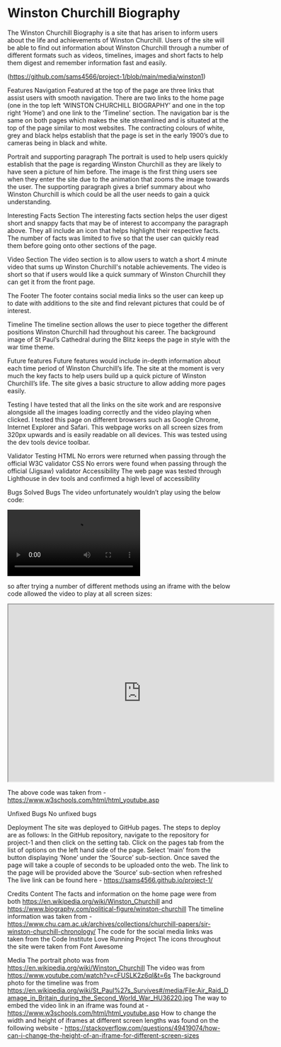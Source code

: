 # Winston Churchill Biography

The Winston Churchill Biography is a site that has arisen to inform users about the life and achievements of Winston Churchill. Users of the site will be able to find out information about Winston Churchill through a number of different formats such as videos, timelines, images and short facts to help them digest and remember information fast and easily. 

(https://github.com/sams4566/project-1/blob/main/media/winston1)




























Features
Navigation
Featured at the top of the page are three links that assist users with smooth navigation. There are two links to the home page (one in the top left ‘WINSTON CHURCHILL BIOGRAPHY’ and one in the top right ‘Home’) and one link to the ‘Timeline’ section.
The navigation bar is the same on both pages which makes the site streamlined and is situated at the top of the page similar to most websites. 
The contracting colours of white, grey and black helps establish that the page is set in the early 1900’s due to cameras being in black and white. 





Portrait and supporting paragraph
The portrait is used to help users quickly establish that the page is regarding Winston Churchill as they are likely to have seen a picture of him before. The image is the first thing users see when they enter the site due to the animation that zooms the image towards the user. 
The supporting paragraph gives a brief summary about who Winston Churchill is which could be all the user needs to gain a quick understanding. 

















Interesting Facts Section
The interesting facts section helps the user digest short and snappy facts that may be of interest to accompany the paragraph above. 
They all include an icon that helps highlight their respective facts.
The number of facts was limited to five so that the user can quickly read them before going onto other sections of the page.









Video Section
The video section is to allow users to watch a short 4 minute video that sums up Winston Churchill's notable achievements. 
The video is short so that if users would like a quick summary of Winston Churchill they can get it from the front page. 










The Footer
The footer contains social media links so the user can keep up to date with additions to the site and find relevant pictures that could be of interest.




Timeline
The timeline section allows the user to piece together the different positions Winston Churchill had throughout his career. 
The background image of St Paul’s Cathedral during the Blitz keeps the page in style with the war time theme.















Future features
Future features would include in-depth information about each time period of Winston Churchill’s life. The site at the moment is very much the key facts to help users build up a quick picture of Winston Churchill’s life. The site gives a basic structure to allow adding more pages easily.

Testing
I have tested that all the links on the site work and are responsive alongside all the images loading correctly and the video playing when clicked.
I tested this page on different browsers such as Google Chrome, Internet Explorer and Safari. 
This webpage works on all screen sizes from 320px upwards and is easily readable on all devices. This was tested using the dev tools device toolbar.

Validator Testing
HTML
No errors were returned when passing through the official W3C validator
CSS
No errors were found when passing through the official (Jigsaw) validator
Accessibility
The web page was tested through Lighthouse in dev tools and confirmed a high level of accessibility



Bugs
Solved Bugs 
The video unfortunately wouldn’t play using the below code:

<video src="https://www.youtube.com/watch?v=cFUSLK2z6qI&t=6s" controls>
                <p></p>
                <a href="https://www.youtube.com/watch?v=cFUSLK2z6qI&t=6s">Link to the video.</a>
            </video>

so after trying a number of different methods using an iframe with the below code allowed the video to play at all screen sizes:

<iframe width="600" height="400" src="https://www.youtube.com/embed/cFUSLK2z6qI" id="video">
</iframe>

The above code was taken from - https://www.w3schools.com/html/html_youtube.asp 

Unfixed Bugs
No unfixed bugs

Deployment
The site was deployed to GitHub pages. The steps to deploy are as follows:
In the GitHub repository, navigate to the repository for project-1 and then click on the setting tab.
Click on the pages tab from the list of options on the left hand side of the page.
Select ‘main’ from the button displaying ‘None’ under the ‘Source’ sub-section.
Once saved the page will take a couple of seconds to be uploaded onto the web. The link to the page will be provided above the ‘Source’ sub-section when refreshed
The live link can be found here - https://sams4566.github.io/project-1/

Credits
Content
The facts and information on the home page were from both https://en.wikipedia.org/wiki/Winston_Churchill and https://www.biography.com/political-figure/winston-churchill 
The timeline information was taken from - https://www.chu.cam.ac.uk/archives/collections/churchill-papers/sir-winston-churchill-chronology/
The code for the social media links was taken from the Code Institute Love Running Project
The icons throughout the site were taken from Font Awesome

Media
The portrait photo was from https://en.wikipedia.org/wiki/Winston_Churchill
The video was from https://www.youtube.com/watch?v=cFUSLK2z6qI&t=6s 
The background photo for the timeline was from https://en.wikipedia.org/wiki/St_Paul%27s_Survives#/media/File:Air_Raid_Damage_in_Britain_during_the_Second_World_War_HU36220.jpg 
The way to embed the video link in an iframe was found at - https://www.w3schools.com/html/html_youtube.asp
How to change the width and height of iframes at different screen lengths was found on the following website - https://stackoverflow.com/questions/49419074/how-can-i-change-the-height-of-an-iframe-for-different-screen-sizes 

